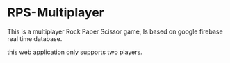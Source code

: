 # RPS-Multiplayer

This is a multiplayer Rock Paper Scissor game,
Is based on google firebase real time database.



this web application only supports two players.

